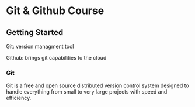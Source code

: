 # Git & Github Course

## Getting Started

Git: version managment tool

Github: brings git capabilities to the cloud

### Git 

Git is a free and open source distributed version control system designed to handle everything from small to very large projects with speed and efficiency.
<!--stackedit_data:
eyJoaXN0b3J5IjpbMTEzNDkyNTcxMSwxOTU3MDk5Mzk1LC0yMD
g4NzQ2NjEyXX0=
-->